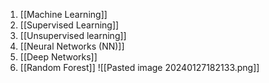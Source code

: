 1. [[Machine Learning]] 
2. [[Supervised Learning]]
3. [[Unsupervised learning]]
4. [[Neural Networks (NN)]]
5. [[Deep Networks]]
6. [[Random Forest]]
![[Pasted image 20240127182133.png]]